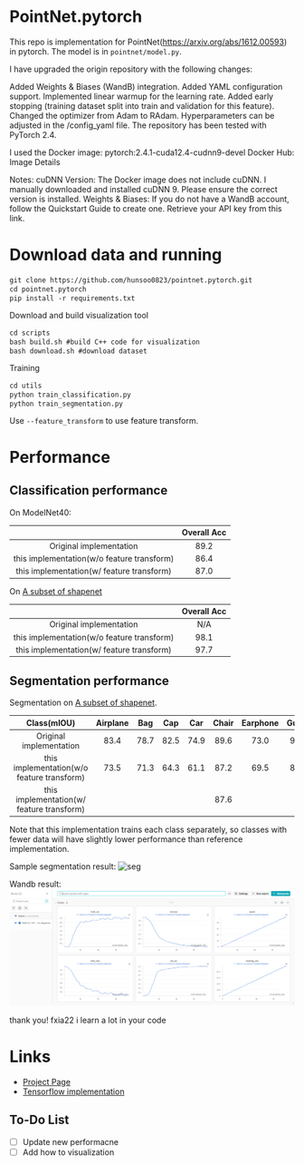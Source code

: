 # PointNet.pytorch
This repo is implementation for PointNet(https://arxiv.org/abs/1612.00593) in pytorch. The model is in `pointnet/model.py`.

I have upgraded the origin repository with the following changes:

Added Weights & Biases (WandB) integration.
Added YAML configuration support.
Implemented linear warmup for the learning rate.
Added early stopping (training dataset split into train and validation for this feature).
Changed the optimizer from Adam to RAdam.
Hyperparameters can be adjusted in the /config_yaml file.
The repository has been tested with PyTorch 2.4.

I used the Docker image:
pytorch:2.4.1-cuda12.4-cudnn9-devel
Docker Hub: Image Details

Notes:
cuDNN Version: The Docker image does not include cuDNN. I manually downloaded and installed cuDNN 9. Please ensure the correct version is installed.
Weights & Biases:
If you do not have a WandB account, follow the Quickstart Guide to create one.
Retrieve your API key from this link.


# Download data and running

```
git clone https://github.com/hunsoo0823/pointnet.pytorch.git
cd pointnet.pytorch
pip install -r requirements.txt
```

Download and build visualization tool
```
cd scripts
bash build.sh #build C++ code for visualization
bash download.sh #download dataset
```

Training 
```
cd utils
python train_classification.py
python train_segmentation.py
```

Use `--feature_transform` to use feature transform.

# Performance

## Classification performance

On ModelNet40:

|  | Overall Acc | 
| :---: | :---: | 
| Original implementation | 89.2 | 
| this implementation(w/o feature transform) | 86.4 | 
| this implementation(w/ feature transform) | 87.0 | 

On [A subset of shapenet](http://web.stanford.edu/~ericyi/project_page/part_annotation/index.html)

|  | Overall Acc | 
| :---: | :---: | 
| Original implementation | N/A | 
| this implementation(w/o feature transform) | 98.1 | 
| this implementation(w/ feature transform) | 97.7 | 

## Segmentation performance

Segmentation on  [A subset of shapenet](http://web.stanford.edu/~ericyi/project_page/part_annotation/index.html).

| Class(mIOU) | Airplane | Bag| Cap|Car|Chair|Earphone|Guitar|Knife|Lamp|Laptop|Motorbike|Mug|Pistol|Rocket|Skateboard|Table
| :---: | :---: | :---: | :---: | :---: | :---: | :---: | :---: | :---: | :---: | :---: | :---: | :---: | :---: | :---: | :---: | :---: | 
| Original implementation |  83.4 | 78.7 | 82.5| 74.9 |89.6| 73.0| 91.5| 85.9| 80.8| 95.3| 65.2| 93.0| 81.2| 57.9| 72.8| 80.6| 
| this implementation(w/o feature transform) | 73.5 | 71.3 | 64.3 | 61.1 | 87.2 | 69.5 | 86.1|81.6| 77.4|92.7|41.3|86.5|78.2|41.2|61.0|81.1|
| this implementation(w/ feature transform) |  |  |  |  | 87.6 |  | | | | | | | | | |81.0|

Note that this implementation trains each class separately, so classes with fewer data will have slightly lower performance than reference implementation.

Sample segmentation result:
![seg](https://github.com/hunsoo0823/pointnet.pytorch/blob/master/misc/show3d.png)

Wandb result:
![wandb](https://github.com/hunsoo0823/pointnet.pytorch/blob/master/misc/wandb.png)


thank you! fxia22 i learn a lot in your code

# Links

- [Project Page](http://stanford.edu/~rqi/pointnet/)
- [Tensorflow implementation](https://github.com/charlesq34/pointnet)

## To-Do List
- [ ] Update new performacne
- [ ] Add how to visualization